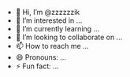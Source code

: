 - 👋 Hi, I’m @zzzzzzik
- 👀 I’m interested in ...
- 🌱 I’m currently learning ...
- 💞️ I’m looking to collaborate on ...
- 📫 How to reach me ...
- 😄 Pronouns: ...
- ⚡ Fun fact: ...

<!---
zzzzzzik/zzzzzzik is a ✨ special ✨ repository because its `README.md` (this file) appears on your GitHub profile.
You can click the Preview link to take a look at your changes.
--->
